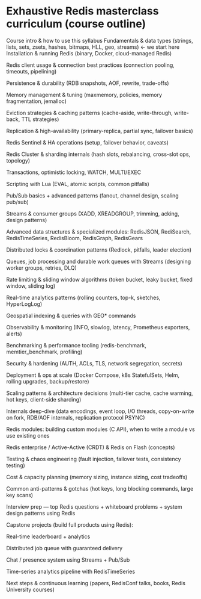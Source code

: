 # Exhaustive Redis masterclass curriculum (course outline)

Course intro & how to use this syllabus
Fundamentals & data types (strings, lists, sets, zsets, hashes, bitmaps, HLL, geo, streams) ← we start here
Installation & running Redis (binary, Docker, cloud-managed Redis)

Redis client usage & connection best practices (connection pooling, timeouts, pipelining)

Persistence & durability (RDB snapshots, AOF, rewrite, trade-offs)

Memory management & tuning (maxmemory, policies, memory fragmentation, jemalloc)

Eviction strategies & caching patterns (cache-aside, write-through, write-back, TTL strategies)

Replication & high-availability (primary-replica, partial sync, failover basics)

Redis Sentinel & HA operations (setup, failover behavior, caveats)

Redis Cluster & sharding internals (hash slots, rebalancing, cross-slot ops, topology)

Transactions, optimistic locking, WATCH, MULTI/EXEC

Scripting with Lua (EVAL, atomic scripts, common pitfalls)

Pub/Sub basics + advanced patterns (fanout, channel design, scaling pub/sub)

Streams & consumer groups (XADD, XREADGROUP, trimming, acking, design patterns)

Advanced data structures & specialized modules: RedisJSON, RediSearch, RedisTimeSeries, RedisBloom, RedisGraph, RedisGears

Distributed locks & coordination patterns (Redlock, pitfalls, leader election)

Queues, job processing and durable work queues with Streams (designing worker groups, retries, DLQ)

Rate limiting & sliding window algorithms (token bucket, leaky bucket, fixed window, sliding log)

Real-time analytics patterns (rolling counters, top-k, sketches, HyperLogLog)

Geospatial indexing & queries with GEO* commands

Observability & monitoring (INFO, slowlog, latency, Prometheus exporters, alerts)

Benchmarking & performance tooling (redis-benchmark, memtier_benchmark, profiling)

Security & hardening (AUTH, ACLs, TLS, network segregation, secrets)

Deployment & ops at scale (Docker Compose, k8s StatefulSets, Helm, rolling upgrades, backup/restore)

Scaling patterns & architecture decisions (multi-tier cache, cache warming, hot keys, client-side sharding)

Internals deep-dive (data encodings, event loop, I/O threads, copy-on-write on fork, RDB/AOF internals, replication protocol PSYNC)

Redis modules: building custom modules (C API), when to write a module vs use existing ones

Redis enterprise / Active-Active (CRDT) & Redis on Flash (concepts)

Testing & chaos engineering (fault injection, failover tests, consistency testing)

Cost & capacity planning (memory sizing, instance sizing, cost tradeoffs)

Common anti-patterns & gotchas (hot keys, long blocking commands, large key scans)

Interview prep — top Redis questions + whiteboard problems + system design patterns using Redis

Capstone projects (build full products using Redis):

Real-time leaderboard + analytics

Distributed job queue with guaranteed delivery

Chat / presence system using Streams + Pub/Sub

Time-series analytics pipeline with RedisTimeSeries

Next steps & continuous learning (papers, RedisConf talks, books, Redis University courses)